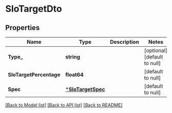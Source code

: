 # SloTargetDto

## Properties
Name | Type | Description | Notes
------------ | ------------- | ------------- | -------------
**Type_** | **string** |  | [optional] [default to null]
**SloTargetPercentage** | **float64** |  | [default to null]
**Spec** | [***SloTargetSpec**](SLOTargetSpec.md) |  | [default to null]

[[Back to Model list]](../README.md#documentation-for-models) [[Back to API list]](../README.md#documentation-for-api-endpoints) [[Back to README]](../README.md)

